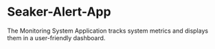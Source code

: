 # Seaker-Alert-App
The Monitoring System Application tracks system metrics and displays them in a user-friendly dashboard. 
